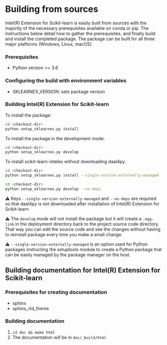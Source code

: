# Building from sources
Intel(R) Extension for Scikit-learn is easily built from sources with the majority of the necessary prerequisites available on conda or pip. The instructions below detail how to gather the prerequisites, and finally build and install the completed package. The package can be built for all three major platforms (Windows, Linux, macOS).

### Prerequisites
* Python version >= 3.6

### Configuring the build with environment variables
* SKLEARNEX_VERSION: sets package version

### Building Intel(R) Extension for Scikit-learn
To install the package:

```bash
cd <checkout-dir>
python setup_sklearnex.py install
```

To install the package in the development mode:

```bash
cd <checkout-dir>
python setup_sklearnex.py develop
```

To install scikit-learn-intelex without downloading daal4py:

```bash
cd <checkout-dir>
python setup_sklearnex.py install --single-version-externally-managed --record=record.txt
```
```bash
cd <checkout-dir>
python setup_sklearnex.py develop --no-deps
```

⚠️ Keys `--single-version-externally-managed` and `--no-deps` are required so that daal4py is not downloaded after installation of Intel(R) Extension for Scikit-learn

⚠️ The `develop` mode will not install the package but it will create a `.egg-link` in the deployment directory 
back to the project source code directory. That way you can edit the source code and see the changes 
without having to reinstall package every time you make a small change.

⚠️ `--single-version-externally-managed` is an option used for Python packages instructing the setuptools module 
to create a Python package that can be easily managed by the package manager on the host.

## Building documentation for Intel(R) Extension for Scikit-learn
### Prerequisites for creating documentation
* sphinx
* sphinx_rtd_theme

### Building documentation
1. ```cd doc && make html```
2. The documentation will be in ```doc/_build/html```
